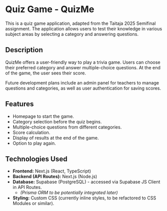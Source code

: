 # Quiz Game - QuizMe

This is a quiz game application, adapted from the Taitaja 2025 Semifinal assignment. The application allows users to test their knowledge in various subject areas by selecting a category and answering questions.

## Description

QuizMe offers a user-friendly way to play a trivia game. Users can choose their preferred category and answer multiple-choice questions. At the end of the game, the user sees their score.

Future development plans include an admin panel for teachers to manage questions and categories, as well as user authentication for saving scores.

## Features 

* Homepage to start the game.
* Category selection before the quiz begins.
* Multiple-choice questions from different categories.
* Score calculation.
* Display of results at the end of the game.
* Option to play again.

## Technologies Used

* **Frontend:** Next.js (React, TypeScript)
* **Backend (API Routes):** Next.js (Node.js)
* **Database:** Supabase (PostgreSQL) - accessed via Supabase JS Client in API Routes.
    * *(Prisma ORM to be potentially integrated later)*
* **Styling:** Custom CSS (currently inline styles, to be refactored to CSS Modules or similar).

